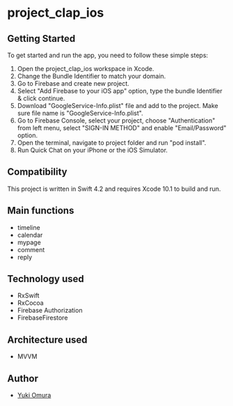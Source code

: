# project_clap_ios

## Getting Started

To get started and run the app, you need to follow these simple steps:

1. Open the project_clap_ios workspace in Xcode.
2. Change the Bundle Identifier to match your domain.
3. Go to Firebase and create new project.
4. Select "Add Firebase to your iOS app" option, type the bundle Identifier & click continue.
5. Download "GoogleService-Info.plist" file and add to the project. Make sure file name is "GoogleService-Info.plist".
6. Go to Firebase Console, select your project, choose "Authentication" from left menu, select "SIGN-IN METHOD" and enable "Email/Password" option.
7. Open the terminal, navigate to project folder and run "pod install".
8. Run Quick Chat on your iPhone or the iOS Simulator.



## Compatibility

This project is written in Swift 4.2 and requires Xcode 10.1 to build and run.



## Main functions
- timeline
- calendar
- mypage
- comment
- reply



## Technology used

- RxSwift
- RxCocoa
- Firebase Authorization
- FirebaseFirestore



## Architecture used

- MVVM



## Author

- [Yuki Omura](https://twitter.com/yuking_0319)

